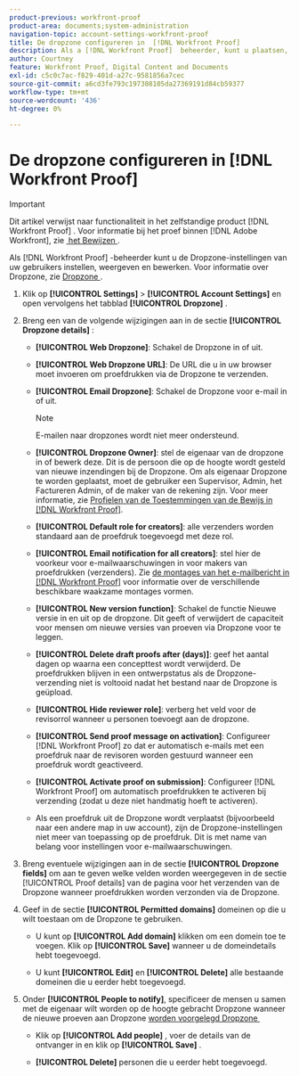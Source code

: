 ```yaml
---
product-previous: workfront-proof
product-area: documents;system-administration
navigation-topic: account-settings-workfront-proof
title: De dropzone configureren in  [!DNL Workfront Proof]
description: Als a [!DNL Workfront Proof]  beheerder, kunt u plaatsen, bekijken en, de montages van Dropzone van uw gebruikers uitgeven. Zie Dropzone voor informatie over Dropzone.
author: Courtney
feature: Workfront Proof, Digital Content and Documents
exl-id: c5c0c7ac-f829-401d-a27c-9581856a7cec
source-git-commit: a6cd3fe793c197308105da27369191d84cb59377
workflow-type: tm+mt
source-wordcount: '436'
ht-degree: 0%

---
```


# De dropzone configureren in [!DNL Workfront Proof]

>[!IMPORTANT]
>
>Dit artikel verwijst naar functionaliteit in het zelfstandige product [!DNL Workfront Proof] . Voor informatie bij het proef binnen [!DNL Adobe Workfront], zie [&#x200B; het Bewijzen &#x200B;](../../../review-and-approve-work/proofing/proofing.md).

Als [!DNL Workfront Proof] -beheerder kunt u de Dropzone-instellingen van uw gebruikers instellen, weergeven en bewerken. Voor informatie over Dropzone, zie [&#x200B; Dropzone &#x200B;](../../../workfront-proof/wp-work-proofsfiles/create-proofs-and-files/dropzone.md).

1. Klik op **[!UICONTROL Settings]** > **[!UICONTROL Account Settings]** en open vervolgens het tabblad **[!UICONTROL Dropzone]** .

1. Breng een van de volgende wijzigingen aan in de sectie **[!UICONTROL Dropzone details]** :

   * **[!UICONTROL Web Dropzone]**: Schakel de Dropzone in of uit.
   * **[!UICONTROL Web Dropzone URL]**: De URL die u in uw browser moet invoeren om proefdrukken via de Dropzone te verzenden.
   * **[!UICONTROL Email Dropzone]**: Schakel de Dropzone voor e-mail in of uit.

     >[!NOTE]
     >
     >E-mailen naar dropzones wordt niet meer ondersteund.

   * **[!UICONTROL Dropzone Owner]**: stel de eigenaar van de dropzone in of bewerk deze. Dit is de persoon die op de hoogte wordt gesteld van nieuwe inzendingen bij de Dropzone. Om als eigenaar Dropzone te worden geplaatst, moet de gebruiker een Supervisor, Admin, het Factureren Admin, of de maker van de rekening zijn. Voor meer informatie, zie [&#x200B; Profielen van de Toestemmingen van de Bewijs in  [!DNL Workfront Proof]](../../../workfront-proof/wp-acct-admin/account-settings/proof-perm-profiles-in-wp.md).

   * **[!UICONTROL Default role for creators]**: alle verzenders worden standaard aan de proefdruk toegevoegd met deze rol.
   * **[!UICONTROL Email notification for all creators]**: stel hier de voorkeur voor e-mailwaarschuwingen in voor makers van proefdrukken (verzenders). Zie [&#x200B; de montages van het e-mailbericht in  [!DNL Workfront Proof]](../../../workfront-proof/wp-emailsntfctns/email-alerts/config-email-notification-settings-wp.md) voor informatie over de verschillende beschikbare waakzame montages vormen.

   * **[!UICONTROL New version function]**: Schakel de functie Nieuwe versie in en uit op de dropzone. Dit geeft of verwijdert de capaciteit voor mensen om nieuwe versies van proeven via Dropzone voor te leggen.
   * **[!UICONTROL Delete draft proofs after (days)]**: geef het aantal dagen op waarna een concepttest wordt verwijderd. De proefdrukken blijven in een ontwerpstatus als de Dropzone-verzending niet is voltooid nadat het bestand naar de Dropzone is geüpload.
   * **[!UICONTROL Hide reviewer role]**: verberg het veld voor de revisorrol wanneer u personen toevoegt aan de dropzone.
   * **[!UICONTROL Send proof message on activation]**: Configureer [!DNL Workfront Proof] zo dat er automatisch e-mails met een proefdruk naar de revisoren worden gestuurd wanneer een proefdruk wordt geactiveerd.
   * **[!UICONTROL Activate proof on submission]**: Configureer [!DNL Workfront Proof] om automatisch proefdrukken te activeren bij verzending (zodat u deze niet handmatig hoeft te activeren).

   * Als een proefdruk uit de Dropzone wordt verplaatst (bijvoorbeeld naar een andere map in uw account), zijn de Dropzone-instellingen niet meer van toepassing op de proefdruk. Dit is met name van belang voor instellingen voor e-mailwaarschuwingen.

1. Breng eventuele wijzigingen aan in de sectie **[!UICONTROL Dropzone fields]** om aan te geven welke velden worden weergegeven in de sectie [!UICONTROL Proof details] van de pagina voor het verzenden van de Dropzone wanneer proefdrukken worden verzonden via de Dropzone.
1. Geef in de sectie **[!UICONTROL Permitted domains]** domeinen op die u wilt toestaan om de Dropzone te gebruiken.

   * U kunt op **[!UICONTROL Add domain]** klikken om een domein toe te voegen. Klik op **[!UICONTROL Save]** wanneer u de domeindetails hebt toegevoegd.

   * U kunt **[!UICONTROL Edit]** en **[!UICONTROL Delete]** alle bestaande domeinen die u eerder hebt toegevoegd.

1. Onder **[!UICONTROL People to notify]**, specificeer de mensen u samen met de eigenaar wilt worden op de hoogte gebracht Dropzone wanneer de nieuwe proeven aan Dropzone [&#x200B; worden voorgelegd Dropzone &#x200B;](../../../workfront-proof/wp-work-proofsfiles/create-proofs-and-files/dropzone.md)

   * Klik op **[!UICONTROL Add people]** , voer de details van de ontvanger in en klik op **[!UICONTROL Save]** .

   * **[!UICONTROL Delete]** personen die u eerder hebt toegevoegd.
